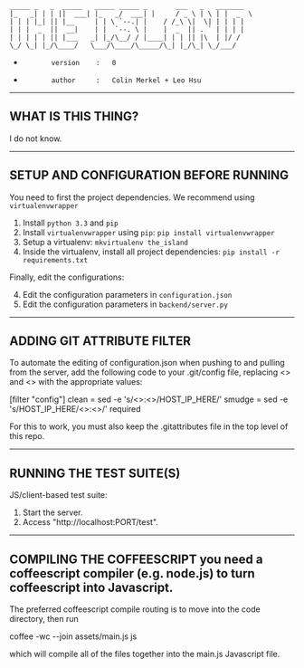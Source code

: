 	_____ _   _  _____   _____ _____ _       ___   _   _______  
	|_   _| | | ||  ___| |_   _/  ___| |     / _ \ | \ | |  _  \ 
  	| | | |_| || |__     | | \ `--.| |    / /_\ \|  \| | | | | 
  	| | |  _  ||  __|    | |  `--. \ |    |  _  || . ` | | | | 
  	| | | | | || |___   _| |_/\__/ / |____| | | || |\  | |/ /  
  	\_/ \_| |_/\____/   \___/\____/\_____/\_| |_/\_| \_/___/   
	
- 			 version  	:	0
-			 author 	:	Colin Merkel + Leo Hsu

----------------------------------------------------
WHAT IS THIS THING?
----------------------------------------------------

I do not know.

----------------------------------------------------
SETUP AND CONFIGURATION BEFORE RUNNING
----------------------------------------------------

You need to first the project dependencies. We recommend using `virtualenvwrapper`

1. Install `python 3.3` and `pip`
2. Install `virtualenvwrapper` using `pip`:
    `pip install virtualenvwrapper`
3. Setup a virtualenv:
    `mkvirtualenv the_island`
3. Inside the virtualenv, install all project dependencies:
    `pip install -r requirements.txt`

Finally, edit the configurations:

4. Edit the configuration parameters in `configuration.json`
5. Edit the configuration parameters in `backend/server.py`

----------------------------------------------------
ADDING GIT ATTRIBUTE FILTER
----------------------------------------------------

To automate the editing of configuration.json when pushing to and pulling from the server, add the following code to your .git/config file, replacing <<host>> and <<port>> with the appropriate values:

[filter "config"]
	clean = sed -e 's/<<host>>:<<port>>/HOST_IP_HERE/'
	smudge = sed -e 's/HOST_IP_HERE/<<host>>:<<port>>/'
	required

For this to work, you must also keep the .gitattributes file in the top level of this repo. 

----------------------------------------------------
RUNNING THE TEST SUITE(S)
----------------------------------------------------

JS/client-based test suite:

1. Start the server.
2. Access "http://localhost:PORT/test".

----------------------------------------------------
COMPILING THE COFFEESCRIPT
you need a coffeescript compiler (e.g. node.js) to 
turn coffeescript into Javascript.
----------------------------------------------------

The preferred coffeescript compile routing is to move into the code directory, then run

coffee -wc --join assets/main.js js

which will compile all of the files together into the main.js Javascript file.
